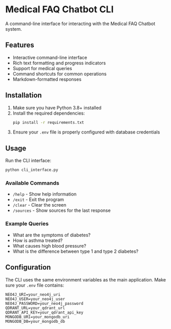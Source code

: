 # Medical FAQ Chatbot CLI

A command-line interface for interacting with the Medical FAQ Chatbot system.

## Features

- Interactive command-line interface
- Rich text formatting and progress indicators
- Support for medical queries
- Command shortcuts for common operations
- Markdown-formatted responses

## Installation

1. Make sure you have Python 3.8+ installed
2. Install the required dependencies:
   ```bash
   pip install -r requirements.txt
   ```
3. Ensure your `.env` file is properly configured with database credentials

## Usage

Run the CLI interface:
```bash
python cli_interface.py
```

### Available Commands

- `/help` - Show help information
- `/exit` - Exit the program
- `/clear` - Clear the screen
- `/sources` - Show sources for the last response

### Example Queries

- What are the symptoms of diabetes?
- How is asthma treated?
- What causes high blood pressure?
- What is the difference between type 1 and type 2 diabetes?

## Configuration

The CLI uses the same environment variables as the main application. Make sure your `.env` file contains:

```
NEO4J_URI=your_neo4j_uri
NEO4J_USER=your_neo4j_user
NEO4J_PASSWORD=your_neo4j_password
QDRANT_URL=your_qdrant_url
QDRANT_API_KEY=your_qdrant_api_key
MONGODB_URI=your_mongodb_uri
MONGODB_DB=your_mongodb_db
``` 